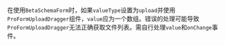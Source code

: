 在使用`BetaSchemaForm`时，如果`valueType`设置为`upload`并使用`ProFormUploadDragger`组件，`value`应为一个数组。错误的处理可能导致`ProFormUploadDragger`无法正确获取文件列表。需自行处理`value`和`onChange`事件。
